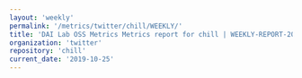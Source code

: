 ```yaml
---
layout: 'weekly'
permalink: '/metrics/twitter/chill/WEEKLY/'
title: 'DAI Lab OSS Metrics Metrics report for chill | WEEKLY-REPORT-2019-10-25'
organization: 'twitter'
repository: 'chill'
current_date: '2019-10-25'
---
```

